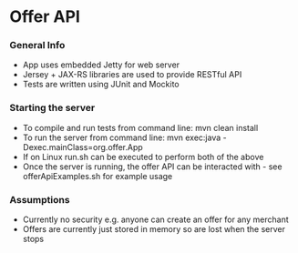 # Offer API

### General Info

* App uses embedded Jetty for web server
* Jersey + JAX-RS libraries are used to provide RESTful API
* Tests are written using JUnit and Mockito

### Starting the server

* To compile and run tests from command line: mvn clean install
* To run the server from command line: mvn exec:java -Dexec.mainClass=org.offer.App
* If on Linux run.sh can be executed to perform both of the above
* Once the server is running, the offer API can be interacted with - see offerApiExamples.sh for example usage

### Assumptions

 - Currently no security e.g. anyone can create an offer for any merchant
 - Offers are currently just stored in memory so are lost when the server stops
